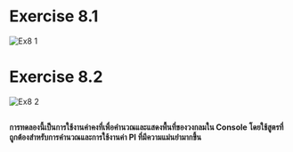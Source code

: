 # Exercise 8.1
![Ex8 1](https://github.com/65030179179Pattarapon/03376836-OOP-2566-Lab-06/assets/144198506/9aeeaab7-8679-4d7e-8874-c6d30d984f38)

# Exercise 8.2
![Ex8 2](https://github.com/65030179179Pattarapon/03376836-OOP-2566-Lab-06/assets/144198506/415fd57e-dd10-40c8-afd3-637f25f95091)
##
#### การทดลองนี้เป็นการใช้งานค่าคงที่เพื่อคำนวณและแสดงพื้นที่ของวงกลมใน Console โดยใช้สูตรที่ถูกต้องสำหรับการคำนวณและการใช้งานค่า PI ที่มีความแม่นยำมากขึ้น
